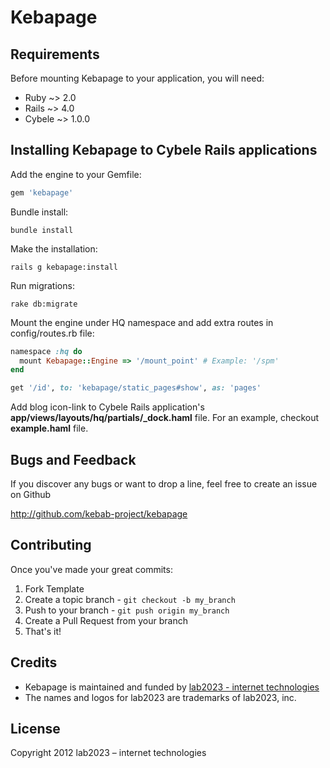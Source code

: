 # Kebapage

## Requirements

Before mounting Kebapage to your application, you will need:

* Ruby ~> 2.0
* Rails ~> 4.0
* Cybele ~> 1.0.0

## Installing Kebapage to Cybele Rails applications

Add the engine to your Gemfile:

```ruby
gem 'kebapage'
```

Bundle install:

```
bundle install
```

Make the installation:

```
rails g kebapage:install
```

Run migrations:

```
rake db:migrate
```

Mount the engine under HQ namespace and add extra routes in config/routes.rb file:

```ruby
namespace :hq do
  mount Kebapage::Engine => '/mount_point' # Example: '/spm'
end

get '/id', to: 'kebapage/static_pages#show', as: 'pages'
```

Add blog icon-link to Cybele Rails application's **app/views/layouts/hq/partials/_dock.haml** file. For an example, checkout **example.haml** file.

## Bugs and Feedback

If you discover any bugs or want to drop a line, feel free to create an issue on Github

http://github.com/kebab-project/kebapage

## Contributing

Once you've made your great commits:

1. Fork Template
2. Create a topic branch - `git checkout -b my_branch`
3. Push to your branch - `git push origin my_branch`
4. Create a Pull Request from your branch
5. That's it!

## Credits

- Kebapage is maintained and funded by [lab2023 - internet technologies](http://lab2023.com/)
- The names and logos for lab2023 are trademarks of lab2023, inc.

## License

Copyright 2012 lab2023 – internet technologies
